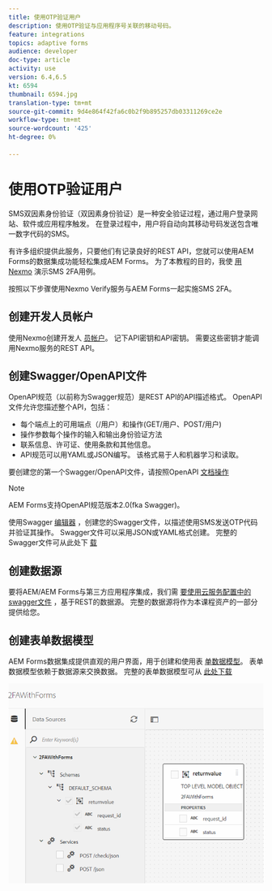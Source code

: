```yaml
---
title: 使用OTP验证用户
description: 使用OTP验证与应用程序号关联的移动号码。
feature: integrations
topics: adaptive forms
audience: developer
doc-type: article
activity: use
version: 6.4,6.5
kt: 6594
thumbnail: 6594.jpg
translation-type: tm+mt
source-git-commit: 9d4e864f42fa6c0b2f9b895257db03311269ce2e
workflow-type: tm+mt
source-wordcount: '425'
ht-degree: 0%

---
```




# 使用OTP验证用户

SMS双因素身份验证（双因素身份验证）是一种安全验证过程，通过用户登录网站、软件或应用程序触发。 在登录过程中，用户将自动向其移动号码发送包含唯一数字代码的SMS。

有许多组织提供此服务，只要他们有记录良好的REST API，您就可以使用AEM Forms的数据集成功能轻松集成AEM Forms。 为了本教程的目的，我使 [用Nexmo](https://developer.nexmo.com/verify/overview) 演示SMS 2FA用例。

按照以下步骤使用Nexmo Verify服务与AEM Forms一起实施SMS 2FA。

## 创建开发人员帐户

使用Nexmo创建开发人 [员帐户](https://dashboard.nexmo.com/sign-in)。 记下API密钥和API密钥。 需要这些密钥才能调用Nexmo服务的REST API。

## 创建Swagger/OpenAPI文件

OpenAPI规范（以前称为Swagger规范）是REST API的API描述格式。 OpenAPI文件允许您描述整个API，包括：

* 每个端点上的可用端点（/用户）和操作(GET/用户、POST/用户)
* 操作参数每个操作的输入和输出身份验证方法
* 联系信息、许可证、使用条款和其他信息。
* API规范可以用YAML或JSON编写。 该格式易于人和机器学习和读取。

要创建您的第一个Swagger/OpenAPI文件，请按照OpenAPI [文档操作](https://swagger.io/docs/specification/2-0/basic-structure/)

>[!NOTE]
> AEM Forms支持OpenAPI规范版本2.0(fka Swagger)。

使用Swagger [编辑器](https://editor.swagger.io/) ，创建您的Swagger文件，以描述使用SMS发送OTP代码并验证其操作。 Swagger文件可以采用JSON或YAML格式创建。 完整的Swagger文件可从此处下 [载](assets/two-factore-authentication-swagger.zip)

## 创建数据源

要将AEM/AEM Forms与第三方应用程序集成，我们需 [要使用云服务配置中的swagger文件](https://docs.adobe.com/content/help/en/experience-manager-learn/forms/ic-web-channel-tutorial/parttwo.html) ，基于REST的数据源。 完整的数据源将作为本课程资产的一部分提供给您。

## 创建表单数据模型

AEM Forms数据集成提供直观的用户界面，用于创建和使用表 [单数据模型](https://docs.adobe.com/content/help/en/experience-manager-65/forms/form-data-model/create-form-data-models.html)。 表单数据模型依赖于数据源来交换数据。
完整的表单数据模型可从 [此处下载](assets/sms-2fa-fdm.zip)

![fdm](assets/2FA-fdm.PNG)
